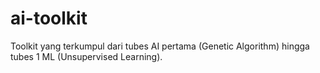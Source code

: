 # ai-toolkit

Toolkit yang terkumpul dari tubes AI pertama (Genetic Algorithm) hingga tubes 1 ML (Unsupervised Learning).

